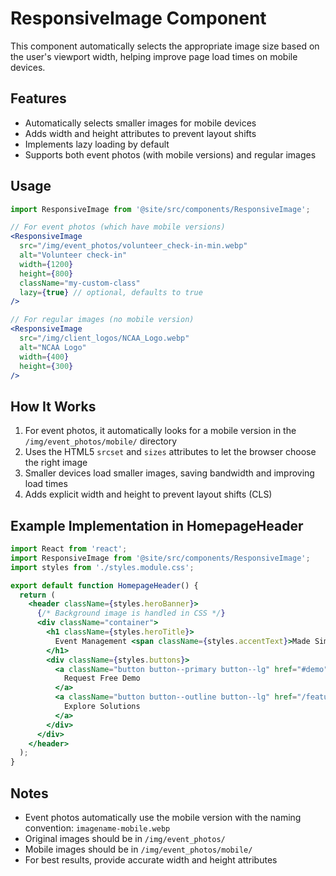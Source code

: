 # ResponsiveImage Component

This component automatically selects the appropriate image size based on the user's viewport width, helping improve page load times on mobile devices.

## Features

- Automatically selects smaller images for mobile devices
- Adds width and height attributes to prevent layout shifts
- Implements lazy loading by default
- Supports both event photos (with mobile versions) and regular images

## Usage

```jsx
import ResponsiveImage from '@site/src/components/ResponsiveImage';

// For event photos (which have mobile versions)
<ResponsiveImage 
  src="/img/event_photos/volunteer_check-in-min.webp"
  alt="Volunteer check-in"
  width={1200}
  height={800}
  className="my-custom-class"
  lazy={true} // optional, defaults to true
/>

// For regular images (no mobile version)
<ResponsiveImage 
  src="/img/client_logos/NCAA_Logo.webp"
  alt="NCAA Logo"
  width={400}
  height={300}
/>
```

## How It Works

1. For event photos, it automatically looks for a mobile version in the `/img/event_photos/mobile/` directory
2. Uses the HTML5 `srcset` and `sizes` attributes to let the browser choose the right image
3. Smaller devices load smaller images, saving bandwidth and improving load times
4. Adds explicit width and height to prevent layout shifts (CLS)

## Example Implementation in HomepageHeader

```jsx
import React from 'react';
import ResponsiveImage from '@site/src/components/ResponsiveImage';
import styles from './styles.module.css';

export default function HomepageHeader() {
  return (
    <header className={styles.heroBanner}>
      {/* Background image is handled in CSS */}
      <div className="container">
        <h1 className={styles.heroTitle}>
          Event Management <span className={styles.accentText}>Made Simple</span>
        </h1>
        <div className={styles.buttons}>
          <a className="button button--primary button--lg" href="#demo">
            Request Free Demo
          </a>
          <a className="button button--outline button--lg" href="/features">
            Explore Solutions
          </a>
        </div>
      </div>
    </header>
  );
}
```

## Notes

- Event photos automatically use the mobile version with the naming convention: `imagename-mobile.webp`
- Original images should be in `/img/event_photos/`
- Mobile images should be in `/img/event_photos/mobile/`
- For best results, provide accurate width and height attributes
